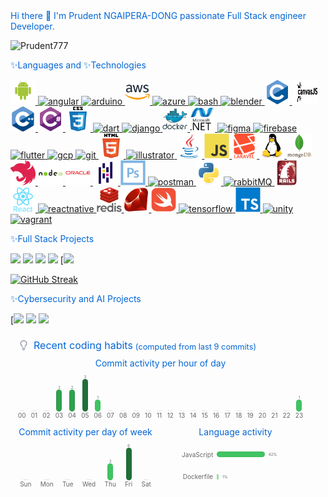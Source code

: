 
### Hi there 👋 I'm  Prudent NGAIPERA-DONG passionate Full Stack engineer Developer.
<p align="left"> <a ihref="https://github.com/ryo-ma/github-profile-trophy"><img src="https://github-profile-trophy.vercel.app/?username=kattni&theme=onedark" alt="Prudent777" /></a> </p>


### ✨Languages  and ✨Technologies
<p align="left"> <a href="https://developer.android.com" target="_blank" rel="noreferrer"> <img src="https://raw.githubusercontent.com/devicons/devicon/master/icons/android/android-original-wordmark.svg" alt="android" width="40" height="40"/> </a> <a href="https://angular.io" target="_blank" rel="noreferrer"> <img src="https://angular.io/assets/images/logos/angular/angular.svg" alt="angular" width="40" height="40"/> </a> <a href="https://www.arduino.cc/" target="_blank" rel="noreferrer"> <img src="https://cdn.worldvectorlogo.com/logos/arduino-1.svg" alt="arduino" width="40" height="40"/> </a> <a href="https://aws.amazon.com" target="_blank" rel="noreferrer"> <img src="https://raw.githubusercontent.com/devicons/devicon/master/icons/amazonwebservices/amazonwebservices-original-wordmark.svg" alt="aws" width="40" height="40"/> </a> <a href="https://azure.microsoft.com/en-in/" target="_blank" rel="noreferrer"> <img src="https://www.vectorlogo.zone/logos/microsoft_azure/microsoft_azure-icon.svg" alt="azure" width="40" height="40"/> </a> <a href="https://www.gnu.org/software/bash/" target="_blank" rel="noreferrer"> <img src="https://www.vectorlogo.zone/logos/gnu_bash/gnu_bash-icon.svg" alt="bash" width="40" height="40"/> </a> <a href="https://www.blender.org/" target="_blank" rel="noreferrer"> <img src="https://download.blender.org/branding/community/blender_community_badge_white.svg" alt="blender" width="40" height="40"/> </a> <a href="https://www.cprogramming.com/" target="_blank" rel="noreferrer"> <img src="https://raw.githubusercontent.com/devicons/devicon/master/icons/c/c-original.svg" alt="c" width="40" height="40"/> </a> <a href="https://canvasjs.com" target="_blank" rel="noreferrer"> <img src="https://raw.githubusercontent.com/Hardik0307/Hardik0307/master/assets/canvasjs-charts.svg" alt="canvasjs" width="40" height="40"/> </a> <a href="https://www.w3schools.com/cpp/" target="_blank" rel="noreferrer"> <img src="https://raw.githubusercontent.com/devicons/devicon/master/icons/cplusplus/cplusplus-original.svg" alt="cplusplus" width="40" height="40"/> </a> <a href="https://www.w3schools.com/cs/" target="_blank" rel="noreferrer"> <img src="https://raw.githubusercontent.com/devicons/devicon/master/icons/csharp/csharp-original.svg" alt="csharp" width="40" height="40"/> </a> <a href="https://www.w3schools.com/css/" target="_blank" rel="noreferrer"> <img src="https://raw.githubusercontent.com/devicons/devicon/master/icons/css3/css3-original-wordmark.svg" alt="css3" width="40" height="40"/> </a> <a href="https://dart.dev" target="_blank" rel="noreferrer"> <img src="https://www.vectorlogo.zone/logos/dartlang/dartlang-icon.svg" alt="dart" width="40" height="40"/> </a> <a href="https://www.djangoproject.com/" target="_blank" rel="noreferrer"> <img src="https://cdn.worldvectorlogo.com/logos/django.svg" alt="django" width="40" height="40"/> </a> <a href="https://www.docker.com/" target="_blank" rel="noreferrer"> <img src="https://raw.githubusercontent.com/devicons/devicon/master/icons/docker/docker-original-wordmark.svg" alt="docker" width="40" height="40"/> </a> <a href="https://dotnet.microsoft.com/" target="_blank" rel="noreferrer"> <img src="https://raw.githubusercontent.com/devicons/devicon/master/icons/dot-net/dot-net-original-wordmark.svg" alt="dotnet" width="40" height="40"/> </a> <a href="https://www.figma.com/" target="_blank" rel="noreferrer"> <img src="https://www.vectorlogo.zone/logos/figma/figma-icon.svg" alt="figma" width="40" height="40"/> </a> <a href="https://firebase.google.com/" target="_blank" rel="noreferrer"> <img src="https://www.vectorlogo.zone/logos/firebase/firebase-icon.svg" alt="firebase" width="40" height="40"/> </a> <a href="https://flutter.dev" target="_blank" rel="noreferrer"> <img src="https://www.vectorlogo.zone/logos/flutterio/flutterio-icon.svg" alt="flutter" width="40" height="40"/> </a> <a href="https://cloud.google.com" target="_blank" rel="noreferrer"> <img src="https://www.vectorlogo.zone/logos/google_cloud/google_cloud-icon.svg" alt="gcp" width="40" height="40"/> </a> <a href="https://git-scm.com/" target="_blank" rel="noreferrer"> <img src="https://www.vectorlogo.zone/logos/git-scm/git-scm-icon.svg" alt="git" width="40" height="40"/> </a> <a href="https://www.w3.org/html/" target="_blank" rel="noreferrer"> <img src="https://raw.githubusercontent.com/devicons/devicon/master/icons/html5/html5-original-wordmark.svg" alt="html5" width="40" height="40"/> </a> <a href="https://www.adobe.com/in/products/illustrator.html" target="_blank" rel="noreferrer"> <img src="https://www.vectorlogo.zone/logos/adobe_illustrator/adobe_illustrator-icon.svg" alt="illustrator" width="40" height="40"/> </a> <a href="https://www.java.com" target="_blank" rel="noreferrer"> <img src="https://raw.githubusercontent.com/devicons/devicon/master/icons/java/java-original.svg" alt="java" width="40" height="40"/> </a> <a href="https://developer.mozilla.org/en-US/docs/Web/JavaScript" target="_blank" rel="noreferrer"> <img src="https://raw.githubusercontent.com/devicons/devicon/master/icons/javascript/javascript-original.svg" alt="javascript" width="40" height="40"/> </a> <a href="https://laravel.com/" target="_blank" rel="noreferrer"> <img src="https://raw.githubusercontent.com/devicons/devicon/master/icons/laravel/laravel-plain-wordmark.svg" alt="laravel" width="40" height="40"/> </a> <a href="https://www.linux.org/" target="_blank" rel="noreferrer"> <img src="https://raw.githubusercontent.com/devicons/devicon/master/icons/linux/linux-original.svg" alt="linux" width="40" height="40"/> </a> <a href="https://www.mongodb.com/" target="_blank" rel="noreferrer"> <img src="https://raw.githubusercontent.com/devicons/devicon/master/icons/mongodb/mongodb-original-wordmark.svg" alt="mongodb" width="40" height="40"/> </a> <a href="https://nestjs.com/" target="_blank" rel="noreferrer"> <img src="https://raw.githubusercontent.com/devicons/devicon/master/icons/nestjs/nestjs-plain.svg" alt="nestjs" width="40" height="40"/> </a> <a href="https://nodejs.org" target="_blank" rel="noreferrer"> <img src="https://raw.githubusercontent.com/devicons/devicon/master/icons/nodejs/nodejs-original-wordmark.svg" alt="nodejs" width="40" height="40"/> </a> <a href="https://www.oracle.com/" target="_blank" rel="noreferrer"> <img src="https://raw.githubusercontent.com/devicons/devicon/master/icons/oracle/oracle-original.svg" alt="oracle" width="40" height="40"/> </a> <a href="https://pandas.pydata.org/" target="_blank" rel="noreferrer"> <img src="https://raw.githubusercontent.com/devicons/devicon/2ae2a900d2f041da66e950e4d48052658d850630/icons/pandas/pandas-original.svg" alt="pandas" width="40" height="40"/> </a> <a href="https://www.photoshop.com/en" target="_blank" rel="noreferrer"> <img src="https://raw.githubusercontent.com/devicons/devicon/master/icons/photoshop/photoshop-line.svg" alt="photoshop" width="40" height="40"/> </a> <a href="https://postman.com" target="_blank" rel="noreferrer"> <img src="https://www.vectorlogo.zone/logos/getpostman/getpostman-icon.svg" alt="postman" width="40" height="40"/> </a> <a href="https://www.python.org" target="_blank" rel="noreferrer"> <img src="https://raw.githubusercontent.com/devicons/devicon/master/icons/python/python-original.svg" alt="python" width="40" height="40"/> </a> <a href="https://www.rabbitmq.com" target="_blank" rel="noreferrer"> <img src="https://www.vectorlogo.zone/logos/rabbitmq/rabbitmq-icon.svg" alt="rabbitMQ" width="40" height="40"/> </a> <a href="https://rubyonrails.org" target="_blank" rel="noreferrer"> <img src="https://raw.githubusercontent.com/devicons/devicon/master/icons/rails/rails-original-wordmark.svg" alt="rails" width="40" height="40"/> </a> <a href="https://reactjs.org/" target="_blank" rel="noreferrer"> <img src="https://raw.githubusercontent.com/devicons/devicon/master/icons/react/react-original-wordmark.svg" alt="react" width="40" height="40"/> </a> <a href="https://reactnative.dev/" target="_blank" rel="noreferrer"> <img src="https://reactnative.dev/img/header_logo.svg" alt="reactnative" width="40" height="40"/> </a> <a href="https://redis.io" target="_blank" rel="noreferrer"> <img src="https://raw.githubusercontent.com/devicons/devicon/master/icons/redis/redis-original-wordmark.svg" alt="redis" width="40" height="40"/> </a> <a href="https://www.ruby-lang.org/en/" target="_blank" rel="noreferrer"> <img src="https://raw.githubusercontent.com/devicons/devicon/master/icons/ruby/ruby-original.svg" alt="ruby" width="40" height="40"/> </a> <a href="https://developer.apple.com/swift/" target="_blank" rel="noreferrer"> <img src="https://raw.githubusercontent.com/devicons/devicon/master/icons/swift/swift-original.svg" alt="swift" width="40" height="40"/> </a> <a href="https://www.tensorflow.org" target="_blank" rel="noreferrer"> <img src="https://www.vectorlogo.zone/logos/tensorflow/tensorflow-icon.svg" alt="tensorflow" width="40" height="40"/> </a> <a href="https://www.typescriptlang.org/" target="_blank" rel="noreferrer"> <img src="https://raw.githubusercontent.com/devicons/devicon/master/icons/typescript/typescript-original.svg" alt="typescript" width="40" height="40"/> </a> <a href="https://unity.com/" target="_blank" rel="noreferrer"> <img src="https://www.vectorlogo.zone/logos/unity3d/unity3d-icon.svg" alt="unity" width="40" height="40"/> </a> <a href="https://www.vagrantup.com/" target="_blank" rel="noreferrer"> <img src="https://www.vectorlogo.zone/logos/vagrantup/vagrantup-icon.svg" alt="vagrant" width="40" height="40"/> </a> </p>


### ✨Full Stack Projects

[![](https://img.shields.io/badge/-🧬%20My%20Portfolio-000)](https://singular-rabanadas-36b851.netlify.app)
[![](https://img.shields.io/badge/-🦠%20BookStack‑19%20Contribution-000)](https://github.com/Prudent777/BookStack212)
[![](https://img.shields.io/badge/-📝%20Hackathon-000)](https://github.com/Prudent777/all-quality-image-converter)
[![](https://img.shields.io/badge/-🛰%20AR-VR-Africa-Metathon-2022-000)](https://github.com/Prudent777/AR-VR-Africa-Metathon-2022)
[[![](https://img.shields.io/badge/-🩸%20DevClub-000)](https://devclub.fr/my-account)

[![GitHub Streak](https://streak-stats.demolab.com?user=Prudent777)](https://git.io/streak-stats)

### ✨Cybersecurity and AI Projects 

[[![](https://img.shields.io/badge/-🩸%20Heartbleed-000)](https://github.com/Prudent777/HeartbleedProject)
[![](https://img.shields.io/badge/-🗺%20Pentester-000)](https://github.com/Prudent777/Hacker-sa-premi-re-machine)
[![](https://img.shields.io/badge/-🗺%20Contribution-Project--000)](https://github.com/Prudent777/Cyberfirend)


<svg xmlns="http://www.w3.org/2000/svg" width="480" height="280" class="">
    <defs>
        <style/>
    </defs>
    <style>@keyframes animation-gauge{0%{stroke-dasharray:0 329}}@keyframes animation-rainbow{0%,to{color:#7f00ff;fill:#7f00ff}14%{color:#a933ff;fill:#a933ff}29%{color:#007fff;fill:#007fff}43%{color:#00ff7f;fill:#00ff7f}57%{color:#ff0;fill:#ff0}71%{color:#ff7f00;fill:#ff7f00}86%{color:red;fill:red}}svg{font-family:-apple-system,BlinkMacSystemFont,Segoe UI,Helvetica,Arial,sans-serif,Apple Color Emoji,Segoe UI Emoji;color:#777}h2,h3{margin:8px 0 2px;padding:0;color:#0366d6;font-weight:400}h2 svg,h3 svg{fill:currentColor}h2{font-size:16px}h3,svg{font-size:14px}.h-details{margin:0 4px;padding-top:4px;font-size:.8rem}section&gt;.field{margin-left:5px;margin-right:5px}.field{display:flex;align-items:center;margin-bottom:2px;white-space:nowrap}.field.wrap,.row{flex-wrap:wrap}.field svg{margin:0 8px;fill:#959da5;flex-shrink:0}.row{display:flex}.horizontal .field,.row section{flex:1 1 0}.chart-bars .entry,.column{display:flex;flex-direction:column;align-items:center}.horizontal{justify-content:space-around}svg.bar{margin:4px 0}.chart{padding:0 8px}.chart-bars{display:flex;justify-content:space-between;align-items:flex-end;width:100%;margin:8px 0 4px;flex-grow:1;min-height:70px}.chart-bars .entry{flex-grow:1;font-size:10px;color:#666}.chart-bars .entry .value{font-size:6px}.chart-bars .bar{width:7px;background-color:var(--color-calendar-graph-day-bg);border:1px solid var(--color-calendar-graph-day-border);border-radius:5px}.chart-bars.horizontal{flex-direction:column;height:100%}.chart-bars.horizontal .entry{align-items:center;flex-direction:row;width:100%;min-height:1rem}.activity .field,.chart-bars.horizontal .entry .name{overflow:hidden;text-overflow:ellipsis;white-space:nowrap}.chart-bars.horizontal .entry .name{flex-shrink:0;text-align:right;width:34%}.chart-bars.horizontal .bar{height:7px;width:auto;margin:0 6px}.activity{margin-bottom:12px}.activity .field{width:100%;max-width:450px;margin-bottom:0}:root{--color-calendar-graph-day-bg:#ebedf0;--color-calendar-graph-day-border:rgba(27,31,35,0.06);--color-calendar-graph-day-L1-bg:#9be9a8;--color-calendar-graph-day-L2-bg:#40c463;--color-calendar-graph-day-L3-bg:#30a14e;--color-calendar-graph-day-L4-bg:#216e39;--color-calendar-halloween-graph-day-L1-bg:#ffee4a;--color-calendar-halloween-graph-day-L2-bg:#ffc501;--color-calendar-halloween-graph-day-L3-bg:#fe9600;--color-calendar-halloween-graph-day-L4-bg:#03001c;--color-calendar-winter-graph-day-L1-bg:#0a3069;--color-calendar-winter-graph-day-L2-bg:#0969da;--color-calendar-winter-graph-day-L3-bg:#54aeff;--color-calendar-winter-graph-day-L4-bg:#b6e3ff;--color-calendar-graph-day-L4-border:rgba(27,31,35,0.06);--color-calendar-graph-day-L3-border:rgba(27,31,35,0.06);--color-calendar-graph-day-L2-border:rgba(27,31,35,0.06);--color-calendar-graph-day-L1-border:rgba(27,31,35,0.06)}#metrics-end{width:100%}</style>
    <style/>
    <foreignObject x="0" y="0" width="100%" height="100%">
        <div xmlns="http://www.w3.org/1999/xhtml" xmlns:xlink="http://www.w3.org/1999/xlink" class="items-wrapper">
            <section class="habits">
                <h2 class="field wrap">
                    <svg xmlns="http://www.w3.org/2000/svg" viewBox="0 0 16 16" width="16" height="16">
                        <path fill-rule="evenodd" d="M8 1.5c-2.363 0-4 1.69-4 3.75 0 .984.424 1.625.984 2.304l.214.253c.223.264.47.556.673.848.284.411.537.896.621 1.49a.75.75 0 01-1.484.211c-.04-.282-.163-.547-.37-.847a8.695 8.695 0 00-.542-.68c-.084-.1-.173-.205-.268-.32C3.201 7.75 2.5 6.766 2.5 5.25 2.5 2.31 4.863 0 8 0s5.5 2.31 5.5 5.25c0 1.516-.701 2.5-1.328 3.259-.095.115-.184.22-.268.319-.207.245-.383.453-.541.681-.208.3-.33.565-.37.847a.75.75 0 01-1.485-.212c.084-.593.337-1.078.621-1.489.203-.292.45-.584.673-.848.075-.088.147-.173.213-.253.561-.679.985-1.32.985-2.304 0-2.06-1.637-3.75-4-3.75zM6 15.25a.75.75 0 01.75-.75h2.5a.75.75 0 010 1.5h-2.5a.75.75 0 01-.75-.75zM5.75 12a.75.75 0 000 1.5h4.5a.75.75 0 000-1.5h-4.5z"/>
                    </svg>
                    Recent coding habits
                    <small class="h-details">(computed from last 9 commits)</small>
                </h2>
            </section>
            <section class="habits">
                <div class="column chart largeable">
                    <h3>Commit activity per hour of day</h3>
                    <div class="chart-bars">
                        <div class="entry">
                            <span class="value"></span>
                            <div class="bar" style="height: 0px; background-color: var(--color-calendar-graph-day-L0-bg)"></div>
                            00
                        </div>
                        <div class="entry">
                            <span class="value"></span>
                            <div class="bar" style="height: 0px; background-color: var(--color-calendar-graph-day-L0-bg)"></div>
                            01
                        </div>
                        <div class="entry">
                            <span class="value"></span>
                            <div class="bar" style="height: 0px; background-color: var(--color-calendar-graph-day-L0-bg)"></div>
                            02
                        </div>
                        <div class="entry">
                            <span class="value">2</span>
                            <div class="bar" style="height: 33.33333333333333px; background-color: var(--color-calendar-graph-day-L3-bg)"></div>
                            03
                        </div>
                        <div class="entry">
                            <span class="value">2</span>
                            <div class="bar" style="height: 33.33333333333333px; background-color: var(--color-calendar-graph-day-L3-bg)"></div>
                            04
                        </div>
                        <div class="entry">
                            <span class="value">3</span>
                            <div class="bar" style="height: 50px; background-color: var(--color-calendar-graph-day-L4-bg)"></div>
                            05
                        </div>
                        <div class="entry">
                            <span class="value">1</span>
                            <div class="bar" style="height: 16.666666666666664px; background-color: var(--color-calendar-graph-day-L2-bg)"></div>
                            06
                        </div>
                        <div class="entry">
                            <span class="value"></span>
                            <div class="bar" style="height: 0px; background-color: var(--color-calendar-graph-day-L0-bg)"></div>
                            07
                        </div>
                        <div class="entry">
                            <span class="value"></span>
                            <div class="bar" style="height: 0px; background-color: var(--color-calendar-graph-day-L0-bg)"></div>
                            08
                        </div>
                        <div class="entry">
                            <span class="value"></span>
                            <div class="bar" style="height: 0px; background-color: var(--color-calendar-graph-day-L0-bg)"></div>
                            09
                        </div>
                        <div class="entry">
                            <span class="value"></span>
                            <div class="bar" style="height: 0px; background-color: var(--color-calendar-graph-day-L0-bg)"></div>
                            10
                        </div>
                        <div class="entry">
                            <span class="value"></span>
                            <div class="bar" style="height: 0px; background-color: var(--color-calendar-graph-day-L0-bg)"></div>
                            11
                        </div>
                        <div class="entry">
                            <span class="value"></span>
                            <div class="bar" style="height: 0px; background-color: var(--color-calendar-graph-day-L0-bg)"></div>
                            12
                        </div>
                        <div class="entry">
                            <span class="value"></span>
                            <div class="bar" style="height: 0px; background-color: var(--color-calendar-graph-day-L0-bg)"></div>
                            13
                        </div>
                        <div class="entry">
                            <span class="value"></span>
                            <div class="bar" style="height: 0px; background-color: var(--color-calendar-graph-day-L0-bg)"></div>
                            14
                        </div>
                        <div class="entry">
                            <span class="value"></span>
                            <div class="bar" style="height: 0px; background-color: var(--color-calendar-graph-day-L0-bg)"></div>
                            15
                        </div>
                        <div class="entry">
                            <span class="value"></span>
                            <div class="bar" style="height: 0px; background-color: var(--color-calendar-graph-day-L0-bg)"></div>
                            16
                        </div>
                        <div class="entry">
                            <span class="value"></span>
                            <div class="bar" style="height: 0px; background-color: var(--color-calendar-graph-day-L0-bg)"></div>
                            17
                        </div>
                        <div class="entry">
                            <span class="value"></span>
                            <div class="bar" style="height: 0px; background-color: var(--color-calendar-graph-day-L0-bg)"></div>
                            18
                        </div>
                        <div class="entry">
                            <span class="value"></span>
                            <div class="bar" style="height: 0px; background-color: var(--color-calendar-graph-day-L0-bg)"></div>
                            19
                        </div>
                        <div class="entry">
                            <span class="value"></span>
                            <div class="bar" style="height: 0px; background-color: var(--color-calendar-graph-day-L0-bg)"></div>
                            20
                        </div>
                        <div class="entry">
                            <span class="value"></span>
                            <div class="bar" style="height: 0px; background-color: var(--color-calendar-graph-day-L0-bg)"></div>
                            21
                        </div>
                        <div class="entry">
                            <span class="value"></span>
                            <div class="bar" style="height: 0px; background-color: var(--color-calendar-graph-day-L0-bg)"></div>
                            22
                        </div>
                        <div class="entry">
                            <span class="value">1</span>
                            <div class="bar" style="height: 16.666666666666664px; background-color: var(--color-calendar-graph-day-L2-bg)"></div>
                            23
                        </div>
                    </div>
                </div>
                <div class="row largeable">
                    <section class="column chart">
                        <h3>Commit activity per day of week</h3>
                        <div class="chart-bars">
                            <div class="entry">
                                <span class="value"></span>
                                <div class="bar" style="height: 0px; background-color: var(--color-calendar-graph-day-L0-bg)"></div>
                                Sun
                            </div>
                            <div class="entry">
                                <span class="value"></span>
                                <div class="bar" style="height: 0px; background-color: var(--color-calendar-graph-day-L0-bg)"></div>
                                Mon
                            </div>
                            <div class="entry">
                                <span class="value"></span>
                                <div class="bar" style="height: 0px; background-color: var(--color-calendar-graph-day-L0-bg)"></div>
                                Tue
                            </div>
                            <div class="entry">
                                <span class="value"></span>
                                <div class="bar" style="height: 0px; background-color: var(--color-calendar-graph-day-L0-bg)"></div>
                                Wed
                            </div>
                            <div class="entry">
                                <span class="value">3</span>
                                <div class="bar" style="height: 25px; background-color: var(--color-calendar-graph-day-L2-bg)"></div>
                                Thu
                            </div>
                            <div class="entry">
                                <span class="value">6</span>
                                <div class="bar" style="height: 50px; background-color: var(--color-calendar-graph-day-L4-bg)"></div>
                                Fri
                            </div>
                            <div class="entry">
                                <span class="value"></span>
                                <div class="bar" style="height: 0px; background-color: var(--color-calendar-graph-day-L0-bg)"></div>
                                Sat
                            </div>
                        </div>
                    </section>
                    <section class="column chart">
                        <h3>Language activity</h3>
                        <div class="chart-bars horizontal">
                            <div class="entry">
                                <span class="name">JavaScript</span>
                                <div class="bar" style="width: 33.318223028105166%; background-color: var(--color-calendar-graph-day-L2-bg)"></div>
                                <span class="value">42%</span>
                            </div>
                            <div class="entry">
                                <span class="name">Dockerfile</span>
                                <div class="bar" style="width: 0.48957388939256574%; background-color: var(--color-calendar-graph-day-L1-bg)"></div>
                                <span class="value">1%</span>
                            </div>
                        </div>
                    </section>
                </div>
            </section>
        </div>
        <div xmlns="http://www.w3.org/1999/xhtml" id="metrics-end"></div>
    </foreignObject>
</svg>
